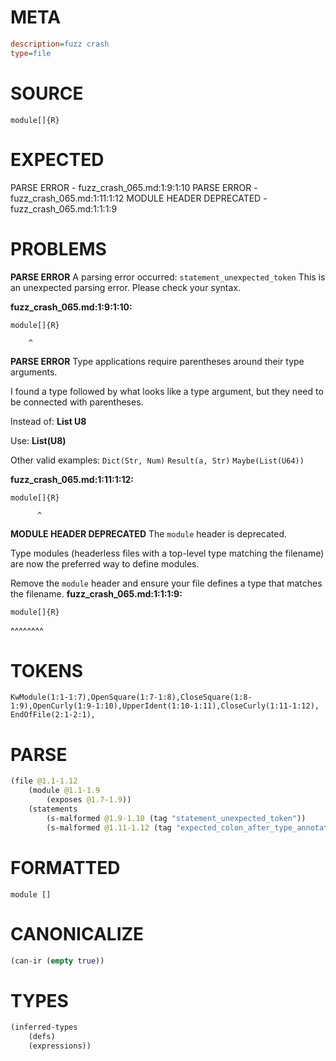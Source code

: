 # META
~~~ini
description=fuzz crash
type=file
~~~
# SOURCE
~~~roc
module[]{R}
~~~
# EXPECTED
PARSE ERROR - fuzz_crash_065.md:1:9:1:10
PARSE ERROR - fuzz_crash_065.md:1:11:1:12
MODULE HEADER DEPRECATED - fuzz_crash_065.md:1:1:1:9
# PROBLEMS
**PARSE ERROR**
A parsing error occurred: `statement_unexpected_token`
This is an unexpected parsing error. Please check your syntax.

**fuzz_crash_065.md:1:9:1:10:**
```roc
module[]{R}
```
        ^


**PARSE ERROR**
Type applications require parentheses around their type arguments.

I found a type followed by what looks like a type argument, but they need to be connected with parentheses.

Instead of:
    **List U8**

Use:
    **List(U8)**

Other valid examples:
    `Dict(Str, Num)`
    `Result(a, Str)`
    `Maybe(List(U64))`

**fuzz_crash_065.md:1:11:1:12:**
```roc
module[]{R}
```
          ^


**MODULE HEADER DEPRECATED**
The `module` header is deprecated.

Type modules (headerless files with a top-level type matching the filename) are now the preferred way to define modules.

Remove the `module` header and ensure your file defines a type that matches the filename.
**fuzz_crash_065.md:1:1:1:9:**
```roc
module[]{R}
```
^^^^^^^^


# TOKENS
~~~zig
KwModule(1:1-1:7),OpenSquare(1:7-1:8),CloseSquare(1:8-1:9),OpenCurly(1:9-1:10),UpperIdent(1:10-1:11),CloseCurly(1:11-1:12),
EndOfFile(2:1-2:1),
~~~
# PARSE
~~~clojure
(file @1.1-1.12
	(module @1.1-1.9
		(exposes @1.7-1.9))
	(statements
		(s-malformed @1.9-1.10 (tag "statement_unexpected_token"))
		(s-malformed @1.11-1.12 (tag "expected_colon_after_type_annotation"))))
~~~
# FORMATTED
~~~roc
module []
~~~
# CANONICALIZE
~~~clojure
(can-ir (empty true))
~~~
# TYPES
~~~clojure
(inferred-types
	(defs)
	(expressions))
~~~
